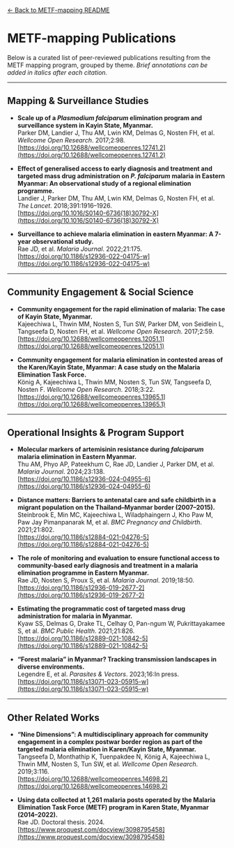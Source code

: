 [← Back to METF-mapping README](https://github.com/DMParker1/METF-mapping#readme)

# METF-mapping Publications

Below is a curated list of peer-reviewed publications resulting from the METF mapping program, grouped by theme. *Brief annotations can be added in italics after each citation.*

---

## Mapping & Surveillance Studies

- **Scale up of a *Plasmodium falciparum* elimination program and surveillance system in Kayin State, Myanmar.**  
  Parker DM, Landier J, Thu AM, Lwin KM, Delmas G, Nosten FH, et al. *Wellcome Open Research*. 2017;2:98.  
  [https://doi.org/10.12688/wellcomeopenres.12741.2](https://doi.org/10.12688/wellcomeopenres.12741.2)

- **Effect of generalised access to early diagnosis and treatment and targeted mass drug administration on *P. falciparum* malaria in Eastern Myanmar: An observational study of a regional elimination programme.**  
  Landier J, Parker DM, Thu AM, Lwin KM, Delmas G, Nosten FH, et al. *The Lancet*. 2018;391:1916–1926.  
  [https://doi.org/10.1016/S0140-6736(18)30792-X](https://doi.org/10.1016/S0140-6736(18)30792-X)

- **Surveillance to achieve malaria elimination in eastern Myanmar: A 7-year observational study.**  
  Rae JD, et al. *Malaria Journal*. 2022;21:175.  
  [https://doi.org/10.1186/s12936-022-04175-w](https://doi.org/10.1186/s12936-022-04175-w)

---

## Community Engagement & Social Science

- **Community engagement for the rapid elimination of malaria: The case of Kayin State, Myanmar.**  
  Kajeechiwa L, Thwin MM, Nosten S, Tun SW, Parker DM, von Seidlein L, Tangseefa D, Nosten FH, et al. *Wellcome Open Research*. 2017;2:59.  
  [https://doi.org/10.12688/wellcomeopenres.12051.1](https://doi.org/10.12688/wellcomeopenres.12051.1)

- **Community engagement for malaria elimination in contested areas of the Karen/Kayin State, Myanmar: A case study on the Malaria Elimination Task Force.**  
  König A, Kajeechiwa L, Thwin MM, Nosten S, Tun SW, Tangseefa D, Nosten F. *Wellcome Open Research*. 2018;3:22.  
  [https://doi.org/10.12688/wellcomeopenres.13965.1](https://doi.org/10.12688/wellcomeopenres.13965.1)

---

## Operational Insights & Program Support

- **Molecular markers of artemisinin resistance during *falciparum* malaria elimination in Eastern Myanmar.**  
  Thu AM, Phyo AP, Pateekhum C, Rae JD, Landier J, Parker DM, et al. *Malaria Journal*. 2024;23:138.  
  [https://doi.org/10.1186/s12936-024-04955-6](https://doi.org/10.1186/s12936-024-04955-6)

- **Distance matters: Barriers to antenatal care and safe childbirth in a migrant population on the Thailand–Myanmar border (2007–2015).**  
  Steinbrook E, Min MC, Kajeechiwa L, Wiladphaingern J, Kho Paw M, Paw Jay Pimanpanarak M, et al. *BMC Pregnancy and Childbirth*. 2021;21:802.  
  [https://doi.org/10.1186/s12884-021-04276-5](https://doi.org/10.1186/s12884-021-04276-5)

- **The role of monitoring and evaluation to ensure functional access to community-based early diagnosis and treatment in a malaria elimination programme in Eastern Myanmar.**  
  Rae JD, Nosten S, Proux S, et al. *Malaria Journal*. 2019;18:50.  
  [https://doi.org/10.1186/s12936-019-2677-2](https://doi.org/10.1186/s12936-019-2677-2)

- **Estimating the programmatic cost of targeted mass drug administration for malaria in Myanmar.**  
  Kyaw SS, Delmas G, Drake TL, Celhay O, Pan-ngum W, Pukrittayakamee S, et al. *BMC Public Health*. 2021;21:826.  
  [https://doi.org/10.1186/s12889-021-10842-5](https://doi.org/10.1186/s12889-021-10842-5)

- **“Forest malaria” in Myanmar? Tracking transmission landscapes in diverse environments.**  
  Legendre E, et al. *Parasites & Vectors*. 2023;16:In press.  
  [https://doi.org/10.1186/s13071-023-05915-w](https://doi.org/10.1186/s13071-023-05915-w)

---

## Other Related Works

- **“Nine Dimensions”: A multidisciplinary approach for community engagement in a complex postwar border region as part of the targeted malaria elimination in Karen/Kayin State, Myanmar.**  
  Tangseefa D, Monthathip K, Tuenpakdee N, König A, Kajeechiwa L, Thwin MM, Nosten S, Tun SW, et al. *Wellcome Open Research*. 2019;3:116.  
  [https://doi.org/10.12688/wellcomeopenres.14698.2](https://doi.org/10.12688/wellcomeopenres.14698.2)

- **Using data collected at 1,261 malaria posts operated by the Malaria Elimination Task Force (METF) program in Karen State, Myanmar (2014–2022).**  
  Rae JD. Doctoral thesis. 2024.  
  [https://www.proquest.com/docview/3098795458](https://www.proquest.com/docview/3098795458)
